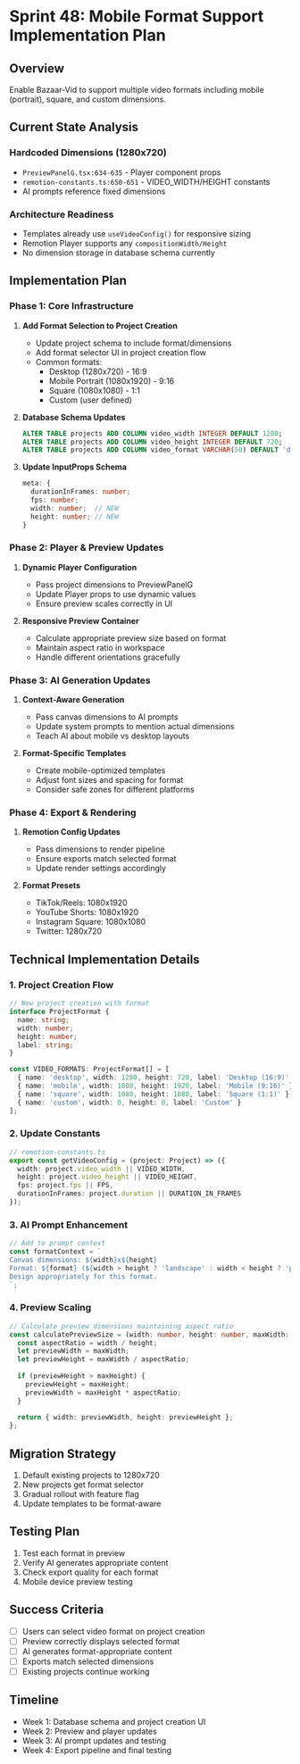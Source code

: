 # Sprint 48: Mobile Format Support Implementation Plan

## Overview
Enable Bazaar-Vid to support multiple video formats including mobile (portrait), square, and custom dimensions.

## Current State Analysis

### Hardcoded Dimensions (1280x720)
- `PreviewPanelG.tsx:634-635` - Player component props
- `remotion-constants.ts:650-651` - VIDEO_WIDTH/HEIGHT constants
- AI prompts reference fixed dimensions

### Architecture Readiness
- Templates already use `useVideoConfig()` for responsive sizing
- Remotion Player supports any `compositionWidth/Height`
- No dimension storage in database schema currently

## Implementation Plan

### Phase 1: Core Infrastructure
1. **Add Format Selection to Project Creation**
   - Update project schema to include format/dimensions
   - Add format selector UI in project creation flow
   - Common formats:
     - Desktop (1280x720) - 16:9
     - Mobile Portrait (1080x1920) - 9:16
     - Square (1080x1080) - 1:1
     - Custom (user defined)

2. **Database Schema Updates**
   ```sql
   ALTER TABLE projects ADD COLUMN video_width INTEGER DEFAULT 1280;
   ALTER TABLE projects ADD COLUMN video_height INTEGER DEFAULT 720;
   ALTER TABLE projects ADD COLUMN video_format VARCHAR(50) DEFAULT 'desktop';
   ```

3. **Update InputProps Schema**
   ```typescript
   meta: {
     durationInFrames: number;
     fps: number;
     width: number;  // NEW
     height: number; // NEW
   }
   ```

### Phase 2: Player & Preview Updates
1. **Dynamic Player Configuration**
   - Pass project dimensions to PreviewPanelG
   - Update Player props to use dynamic values
   - Ensure preview scales correctly in UI

2. **Responsive Preview Container**
   - Calculate appropriate preview size based on format
   - Maintain aspect ratio in workspace
   - Handle different orientations gracefully

### Phase 3: AI Generation Updates
1. **Context-Aware Generation**
   - Pass canvas dimensions to AI prompts
   - Update system prompts to mention actual dimensions
   - Teach AI about mobile vs desktop layouts

2. **Format-Specific Templates**
   - Create mobile-optimized templates
   - Adjust font sizes and spacing for format
   - Consider safe zones for different platforms

### Phase 4: Export & Rendering
1. **Remotion Config Updates**
   - Pass dimensions to render pipeline
   - Ensure exports match selected format
   - Update render settings accordingly

2. **Format Presets**
   - TikTok/Reels: 1080x1920
   - YouTube Shorts: 1080x1920
   - Instagram Square: 1080x1080
   - Twitter: 1280x720

## Technical Implementation Details

### 1. Project Creation Flow
```typescript
// New project creation with format
interface ProjectFormat {
  name: string;
  width: number;
  height: number;
  label: string;
}

const VIDEO_FORMATS: ProjectFormat[] = [
  { name: 'desktop', width: 1280, height: 720, label: 'Desktop (16:9)' },
  { name: 'mobile', width: 1080, height: 1920, label: 'Mobile (9:16)' },
  { name: 'square', width: 1080, height: 1080, label: 'Square (1:1)' },
  { name: 'custom', width: 0, height: 0, label: 'Custom' }
];
```

### 2. Update Constants
```typescript
// remotion-constants.ts
export const getVideoConfig = (project: Project) => ({
  width: project.video_width || VIDEO_WIDTH,
  height: project.video_height || VIDEO_HEIGHT,
  fps: project.fps || FPS,
  durationInFrames: project.duration || DURATION_IN_FRAMES
});
```

### 3. AI Prompt Enhancement
```typescript
// Add to prompt context
const formatContext = `
Canvas dimensions: ${width}x${height}
Format: ${format} (${width > height ? 'landscape' : width < height ? 'portrait' : 'square'})
Design appropriately for this format.
`;
```

### 4. Preview Scaling
```typescript
// Calculate preview dimensions maintaining aspect ratio
const calculatePreviewSize = (width: number, height: number, maxWidth: number, maxHeight: number) => {
  const aspectRatio = width / height;
  let previewWidth = maxWidth;
  let previewHeight = maxWidth / aspectRatio;
  
  if (previewHeight > maxHeight) {
    previewHeight = maxHeight;
    previewWidth = maxHeight * aspectRatio;
  }
  
  return { width: previewWidth, height: previewHeight };
};
```

## Migration Strategy
1. Default existing projects to 1280x720
2. New projects get format selector
3. Gradual rollout with feature flag
4. Update templates to be format-aware

## Testing Plan
1. Test each format in preview
2. Verify AI generates appropriate content
3. Check export quality for each format
4. Mobile device preview testing

## Success Criteria
- [ ] Users can select video format on project creation
- [ ] Preview correctly displays selected format
- [ ] AI generates format-appropriate content
- [ ] Exports match selected dimensions
- [ ] Existing projects continue working

## Timeline
- Week 1: Database schema and project creation UI
- Week 2: Preview and player updates
- Week 3: AI prompt updates and testing
- Week 4: Export pipeline and final testing